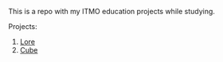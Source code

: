 This is a repo with my ITMO education projects while studying.  

Projects:  
1. [Lore](https://yourunb.github.io/ITMO/lore/)
2. [Cube](https://yourunb.github.io/ITMO/cube/)